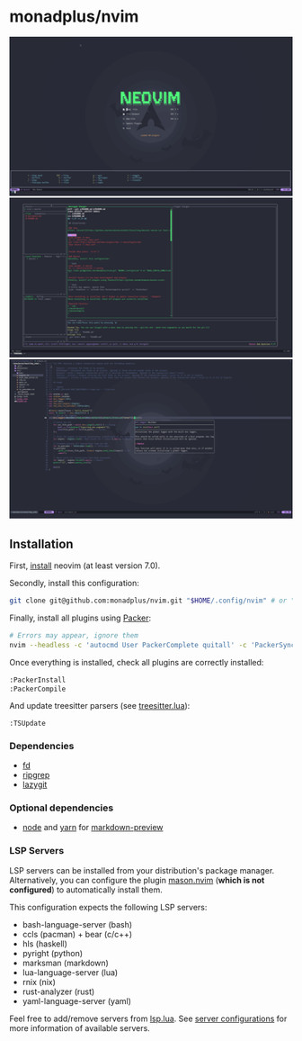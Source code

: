 # monadplus/nvim

![screenshot dashboard](./screenshots/dashboard.png)
![screenshot lazygit](./screenshots/lazygit.png)
![screenshot rust](./screenshots/rust.png)

## Installation

First, [install](https://github.com/neovim/neovim/wiki/Installing-Neovim) neovim (at least version 7.0).

Secondly, install this configuration:

```bash
git clone git@github.com:monadplus/nvim.git "$HOME/.config/nvim" # or "$XDG_CONFIG_HOME/nvim"
```

Finally, install all plugins using [Packer](https://github.com/wbthomason/packer.nvim):

```bash
# Errors may appear, ignore them
nvim --headless -c 'autocmd User PackerComplete quitall' -c 'PackerSync'
```

Once everything is installed, check all plugins are correctly installed:

```vim
:PackerInstall
:PackerCompile
```

And update treesitter parsers (see [treesitter.lua](/lua/monadplus/plugins/treesitter.lua)):

```vim
:TSUpdate
```

### Dependencies

- [fd](https://github.com/sharkdp/fd)
- [ripgrep](https://github.com/BurntSushi/ripgrep)
- [lazygit](https://github.com/jesseduffield/lazygit)

### Optional dependencies

- [node](https://nodejs.org/en/) and [yarn](https://yarnpkg.com/) for [markdown-preview](https://github.com/iamcco/markdown-preview.nvim) 

### LSP Servers

LSP servers can be installed from your distribution's package manager.
Alternatively, you can configure the plugin [mason.nvim](https://github.com/williamboman/mason.nvim) (**which is not configured**) to automatically install them.

This configuration expects the following LSP servers:
- bash-language-server (bash)
- ccls (pacman) + bear (c/c++)
- hls (haskell)
- pyright (python)
- marksman (markdown)
- lua-language-server (lua)
- rnix (nix)
- rust-analyzer (rust)
- yaml-language-server (yaml)

Feel free to add/remove servers from [lsp.lua](/lua/monadplus/plugins/lsp.lua). See [server configurations](https://github.com/neovim/nvim-lspconfig/blob/master/doc/server_configurations.md) for more information of available servers.
